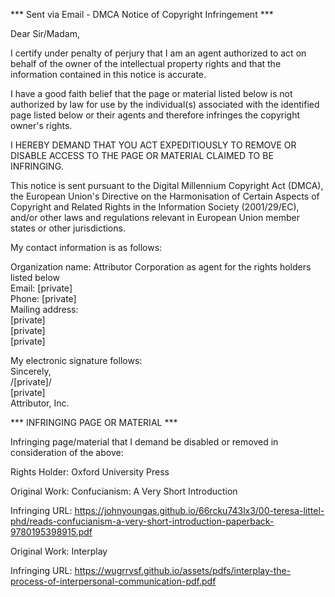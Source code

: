 *** Sent via Email - DMCA Notice of Copyright Infringement ***

Dear Sir/Madam,

I certify under penalty of perjury that I am an agent authorized to act on behalf of the owner of the intellectual property rights and that the information contained in this notice is accurate.

I have a good faith belief that the page or material listed below is not authorized by law for use by the individual(s) associated with the identified page listed below or their agents and therefore infringes the copyright owner's rights.

I HEREBY DEMAND THAT YOU ACT EXPEDITIOUSLY TO REMOVE OR DISABLE ACCESS TO THE PAGE OR MATERIAL CLAIMED TO BE INFRINGING.

This notice is sent pursuant to the Digital Millennium Copyright Act (DMCA), the European Union's Directive on the Harmonisation of Certain Aspects of Copyright and Related Rights in the Information Society (2001/29/EC), and/or other laws and regulations relevant in European Union member states or other jurisdictions.

My contact information is as follows:

Organization name: Attributor Corporation as agent for the rights holders listed below  
Email: [private]  
Phone: [private]  
Mailing address:  
[private]  
[private]  
[private]

My electronic signature follows:  
Sincerely,  
/[private]/  
[private]  
Attributor, Inc.

*** INFRINGING PAGE OR MATERIAL ***

Infringing page/material that I demand be disabled or removed in consideration of the above:

Rights Holder: Oxford University Press

Original Work: Confucianism: A Very Short Introduction

Infringing URL: https://johnyoungas.github.io/66rcku743lx3/00-teresa-littel-phd/reads-confucianism-a-very-short-introduction-paperback-9780195398915.pdf

Original Work: Interplay

Infringing URL: https://wugrrvsf.github.io/assets/pdfs/interplay-the-process-of-interpersonal-communication-pdf.pdf
